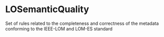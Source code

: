 # LOSemanticQuality
Set of rules related to the completeness and correctness of the metadata conforming to the IEEE-LOM and LOM-ES standard
